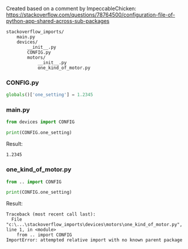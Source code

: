 Created based on a comment by ImpeccableChicken: https://stackoverflow.com/questions/78764500/configuration-file-of-python-app-shared-across-sub-packages

```
stackoverflow_imports/
    main.py
    devices/
        __init__.py
        CONFIG.py
        motors/
            __init__.py
            one_kind_of_motor.py
```

### CONFIG.py
```python
globals()['one_setting'] = 1.2345
```
### main.py
```python
from devices import CONFIG

print(CONFIG.one_setting)
```
Result:
```
1.2345
```
### one_kind_of_motor.py
```python
from .. import CONFIG

print(CONFIG.one_setting)
```
Result:
```
Traceback (most recent call last):
  File "c:\...\stackoverflow_imports\devices\motors\one_kind_of_motor.py", line 1, in <module>
    from .. import CONFIG
ImportError: attempted relative import with no known parent package
```
